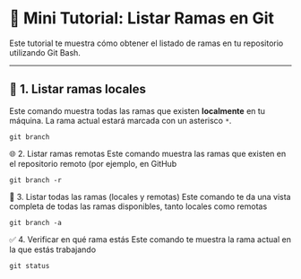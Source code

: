 # 🌿 Mini Tutorial: Listar Ramas en Git

Este tutorial te muestra cómo obtener el listado de ramas en tu repositorio utilizando Git Bash.

---

## 📂 1. Listar ramas locales

Este comando muestra todas las ramas que existen **localmente** en tu máquina. La rama actual estará marcada con un asterisco `*`.

```git
git branch
```

🌐 2. Listar ramas remotas
Este comando muestra las ramas que existen en el repositorio remoto (por ejemplo, en GitHub

```git
git branch -r
```
🧭 3. Listar todas las ramas (locales y remotas)
Este comando te da una vista completa de todas las ramas disponibles, tanto locales como remotas

```git
git branch -a
```

✅ 4. Verificar en qué rama estás
Este comando te muestra la rama actual en la que estás trabajando

```git
git status
```
